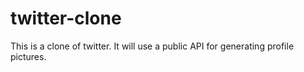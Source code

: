 # twitter-clone
This is a clone of twitter.
It will use a public API for generating profile pictures.
